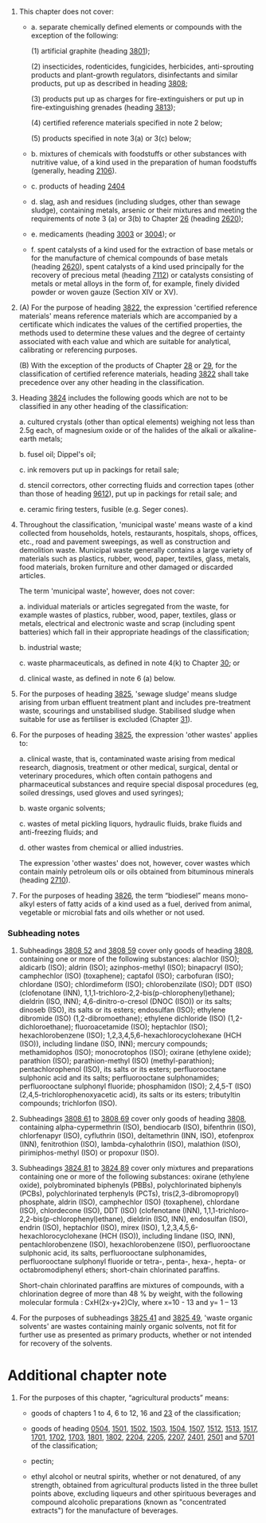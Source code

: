 1. This chapter does not cover:

    - a. separate chemically defined elements or compounds with the exception of the following:

      (1) artificial graphite (heading [3801](/headings/3801));

      (2) insecticides, rodenticides, fungicides, herbicides, anti-sprouting products and plant-growth regulators, disinfectants and similar products, put up as described in heading [3808](/headings/3808);

      (3) products put up as charges for fire-extinguishers or put up in fire-extinguishing grenades (heading [3813](/headings/3813));

      (4) certified reference materials specified in note 2 below;

      (5) products specified in note 3(a) or 3(c) below;

    - b. mixtures of chemicals with foodstuffs or other substances with nutritive value, of a kind used in the preparation of human foodstuffs (generally, heading [2106](/headings/2106)).

    - c. products of heading [2404](/headings/2404)

    - d. slag, ash and residues (including sludges, other than sewage sludge), containing metals, arsenic or their mixtures and meeting the requirements of note 3 (a) or 3(b) to Chapter [26](/chapters/26) (heading [2620](/headings/2620));

    - e. medicaments (heading [3003](/headings/3003) or [3004](/headings/3004)); or

    - f. spent catalysts of a kind used for the extraction of base metals or for the manufacture of chemical compounds of base metals (heading [2620](/headings/2620)), spent catalysts of a kind used principally for the recovery of precious metal (heading [7112](/headings/7112)) or catalysts consisting of metals or metal alloys in the form of, for example, finely divided powder or woven gauze (Section XIV or XV).


2. (A) For the purpose of heading [3822](/headings/3822), the expression 'certified reference materials' means reference materials which are accompanied by a certificate which indicates the values of the certified properties, the methods used to determine these values and the degree of certainty associated with each value and which are suitable for analytical, calibrating or referencing purposes.

    (B) With the exception of the products of Chapter [28](/chapters/28) or [29](/chapters/29), for the classification of certified reference materials, heading [3822](/headings/3822) shall take precedence over any other heading in the classification.

3. Heading [3824](/headings/3824) includes the following goods which are not to be classified in any other heading of the classification:

    a. cultured crystals (other than optical elements) weighing not less than 2.5g each, of magnesium oxide or of the halides of the alkali or alkaline-earth metals;

    b. fusel oil; Dippel's oil;

    c. ink removers put up in packings for retail sale;

    d. stencil correctors, other correcting fluids and correction tapes (other than those of heading [9612](/headings/9612)), put up in packings for retail sale; and

    e. ceramic firing testers, fusible (e.g. Seger cones).

4. Throughout the classification, 'municipal waste' means waste of a kind collected from households, hotels, restaurants, hospitals, shops, offices, etc., road and pavement sweepings, as well as construction and demolition waste. Municipal waste generally contains a large variety of materials such as plastics, rubber, wood, paper, textiles, glass, metals, food materials, broken furniture and other damaged or discarded articles.

    The term 'municipal waste', however, does not cover:

    a. individual materials or articles segregated from the waste, for example wastes of plastics, rubber, wood, paper, textiles, glass or metals, electrical and electronic waste and scrap (including spent batteries) which fall in their appropriate headings of the classification;

    b. industrial waste;

    c. waste pharmaceuticals, as defined in note 4(k) to Chapter [30](/chapters/30); or

    d. clinical waste, as defined in note 6 (a) below.

5. For the purposes of heading [3825](/headings/3825), 'sewage sludge' means sludge arising from urban effluent treatment plant and includes pre-treatment waste, scourings and unstabilised sludge. Stabilised sludge when suitable for use as fertiliser is excluded (Chapter [31](/chapters/31)).

6. For the purposes of heading [3825](/headings/3825), the expression 'other wastes' applies to:

    a. clinical waste, that is, contaminated waste arising from medical research, diagnosis, treatment or other medical, surgical, dental or veterinary procedures, which often contain pathogens and pharmaceutical substances and require special disposal procedures (eg, soiled dressings, used gloves and used syringes);

    b. waste organic solvents;

    c. wastes of metal pickling liquors, hydraulic fluids, brake fluids and anti-freezing fluids; and

    d. other wastes from chemical or allied industries.

    The expression 'other wastes' does not, however, cover wastes which contain mainly petroleum oils or oils obtained from bituminous minerals (heading [2710](/headings/2710)).

7. For the purposes of heading [3826](/headings/3826), the term “biodiesel” means mono-alkyl esters of fatty acids of a kind used as a fuel, derived from animal, vegetable or microbial fats and oils whether or not used. 

### Subheading notes

1. Subheadings [3808 52](/commodities/3808520000) and [3808 59](/commodities/3808590000) cover only goods of heading [3808](/headings/3808), containing one or more of the following substances: alachlor (ISO); aldicarb (ISO); aldrin (ISO); azinphos-methyl (ISO); binapacryl (ISO); camphechlor (ISO) (toxaphene); captafol (ISO); carbofuran (ISO); chlordane (ISO); chlordimeform (ISO); chlorobenzilate (ISO); DDT (ISO) (clofenotane (INN), 1,1,1-trichloro-2,2-bis(p-chlorophenyl)ethane); dieldrin (ISO, INN); 4,6-dinitro-o-cresol (DNOC (ISO)) or its salts; dinoseb (ISO), its salts or its esters; endosulfan (ISO); ethylene dibromide (ISO) (1,2-dibromoethane); ethylene dichloride (ISO) (1,2-dichloroethane); fluoroacetamide (ISO); heptachlor (ISO); hexachlorobenzene (ISO); 1,2,3,4,5,6-hexachlorocyclohexane (HCH (ISO)), including lindane (ISO, INN); mercury compounds; methamidophos (ISO); monocrotophos (ISO); oxirane (ethylene oxide); parathion (ISO); parathion-methyl (ISO) (methyl-parathion); pentachlorophenol (ISO), its salts or its esters; perfluorooctane sulphonic acid and its salts; perfluorooctane sulphonamides; perfluorooctane sulphonyl fluoride; phosphamidon (ISO); 2,4,5-T (ISO) (2,4,5-trichlorophenoxyacetic acid), its salts or its esters; tributyltin compounds; trichlorfon (ISO).

2. Subheadings [3808 61](/commodities/3808610000) to [3808 69](/commodities/3808690000) cover only goods of heading [3808](/headings/3808), containing alpha-cypermethrin (ISO), bendiocarb (ISO), bifenthrin (ISO), chlorfenapyr (ISO), cyfluthrin (ISO), deltamethrin (INN, ISO), etofenprox (INN), fenitrothion (ISO), lambda-cyhalothrin (ISO), malathion (ISO), pirimiphos-methyl (ISO) or propoxur (ISO).

3. Subheadings [3824 81](/commodities/3824810000) to [3824 89](/commodities/3824890000) cover only mixtures and preparations containing one or more of the following substances: oxirane (ethylene oxide), polybrominated biphenyls (PBBs), polychlorinated biphenyls (PCBs), polychlorinated terphenyls (PCTs), tris(2,3-dibromopropyl) phosphate, aldrin (ISO), camphechlor (ISO) (toxaphene), chlordane (ISO), chlordecone (ISO), DDT (ISO) (clofenotane (INN), 1,1,1-trichloro-2,2-bis(p-chlorophenyl)ethane), dieldrin (ISO, INN), endosulfan (ISO), endrin (ISO), heptachlor (ISO), mirex (ISO), 1,2,3,4,5,6-hexachlorocyclohexane (HCH (ISO)), including lindane (ISO, INN), pentachlorobenzene (ISO), hexachlorobenzene (ISO), perfluorooctane sulphonic acid, its salts, perfluorooctane sulphonamides, perfluorooctane sulphonyl fluoride or tetra-, penta-, hexa-, hepta- or octabromodiphenyl ethers; short-chain chlorinated paraffins.

    Short-chain chlorinated paraffins are mixtures of compounds, with a chlorination degree of more than 48 % by weight, with the following molecular formula : CxH(2x-y+2)Cly, where x=10 - 13 and y= 1 – 13 

4. For the purposes of subheadings [3825 41](/commodities/3825410000) and [3825 49](/commodities/3825490000), 'waste organic solvents' are wastes containing mainly organic solvents, not fit for further use as presented as primary products, whether or not intended for recovery of the solvents.

# Additional chapter note

1. For the purposes of this chapter, “agricultural products” means:

    - goods of chapters 1 to 4, 6 to 12, 16 and [23](/chapters/23) of the classification;

    - goods of heading [0504](/headings/0504), [1501](/headings/1501), [1502](/headings/1502), [1503](/headings/1503), [1504](/headings/1504), [1507](/headings/1507), [1512](/headings/1512), [1513](/headings/1513), [1517](/headings/1517), [1701](/headings/1701), [1702](/headings/1702), [1703](/headings/1703), [1801](/headings/1801), [1802](/headings/1802), [2204](/headings/2204), [2205](/headings/2205), [2207](/headings/2207), [2401](/headings/2401), [2501](/headings/2501) and [5701](/headings/5701) of the classification;

    - pectin;

    - ethyl alcohol or neutral spirits, whether or not denatured, of any strength, obtained from agricultural products listed in the three bullet points above, excluding liqueurs and other spirituous beverages and compound alcoholic preparations (known as "concentrated extracts") for the manufacture of beverages.
